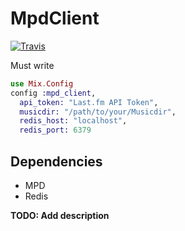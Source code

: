 # MpdClient
[![Travis](https://api.travis-ci.org/kokoax/mpdart.svg)](https://travis-ci.org/kokoax/mpdart)

Must write
``` config/config.exs
use Mix.Config
config :mpd_client,
  api_token: "Last.fm API Token",
  musicdir: "/path/to/your/Musicdir",
  redis_host: "localhost",
  redis_port: 6379
```

## Dependencies
- MPD
- Redis

**TODO: Add description**

